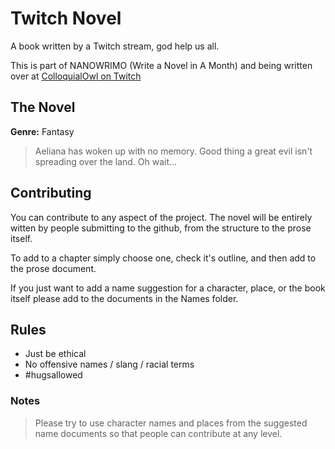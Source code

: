 # Twitch Novel

A book written by a Twitch stream, god help us all.

This is part of NANOWRIMO (Write a Novel in A Month) and being written over at [ColloquialOwl on Twitch](https://twitch.tv/colloquialowl)

## __The Novel__

__Genre:__ Fantasy

>Aeliana has woken up with no memory. Good thing a great evil isn't spreading over the land. Oh wait...

## __Contributing__
You can contribute to any aspect of the project. The novel will be entirely witten by people submitting to the github, from the structure to the prose itself.

To add to a chapter simply choose one, check it's outline, and then add to the prose document.

If you just want to add a name suggestion for a character, place, or the book itself please add to the documents in the Names folder.

## __Rules__
* Just be ethical
* No offensive names / slang / racial terms
* #hugsallowed

### Notes
> Please try to use character names and places from the suggested name documents so that people can contribute at any level.


